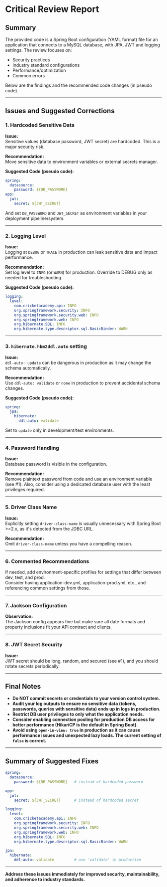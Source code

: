 # Critical Review Report

## Summary

The provided code is a Spring Boot configuration (YAML format) file for an application that connects to a MySQL database, with JPA, JWT and logging settings. The review focuses on:

- Security practices
- Industry standard configurations
- Performance/optimization
- Common errors

Below are the findings and the recommended code changes (in pseudo code).

---

## Issues and Suggested Corrections

### 1. **Hardcoded Sensitive Data**
**Issue:**  
Sensitive values (database password, JWT secret) are hardcoded. This is a major security risk.

**Recommendation:**  
Move sensitive data to environment variables or external secrets manager.

**Suggested Code (pseudo code):**
```yaml
spring:
  datasource:
    password: ${DB_PASSWORD}
app:
  jwt:
    secret: ${JWT_SECRET}
```
And set `DB_PASSWORD` and `JWT_SECRET` as environment variables in your deployment pipeline/system.

---

### 2. **Logging Level**
**Issue:**  
Logging at `DEBUG` or `TRACE` in production can leak sensitive data and impact performance.

**Recommendation:**  
Set log level to `INFO` (or `WARN`) for production. Override to DEBUG only as needed for troubleshooting.

**Suggested Code (pseudo code):**
```yaml
logging:
  level:
    com.cricketacademy.api: INFO
    org.springframework.security: INFO
    org.springframework.security.web: INFO
    org.springframework.web: INFO
    org.hibernate.SQL: INFO
    org.hibernate.type.descriptor.sql.BasicBinder: WARN
```

---

### 3. **`hibernate.hbm2ddl.auto` setting**
**Issue:**  
`ddl-auto: update` can be dangerous in production as it may change the schema automatically.

**Recommendation:**  
Use `ddl-auto: validate` or `none` in production to prevent accidental schema changes.

**Suggested Code (pseudo code):**
```yaml
spring:
  jpa:
    hibernate:
      ddl-auto: validate
```
Set to `update` only in development/test environments.

---

### 4. **Password Handling**
**Issue:**  
Database password is visible in the configuration.

**Recommendation:**  
Remove plaintext password from code and use an environment variable (see #1).
Also, consider using a dedicated database user with the least privileges required.

---

### 5. **Driver Class Name**
**Issue:**  
Explicitly setting `driver-class-name` is usually unnecessary with Spring Boot >=2.x, as it's detected from the JDBC URL.

**Recommendation:**  
Omit `driver-class-name` unless you have a compelling reason.

---

### 6. **Commented Recommendations**
If needed, add environment-specific profiles for settings that differ between dev, test, and prod.  
Consider having application-dev.yml, application-prod.yml, etc., and referencing common settings from those.

---

### 7. **Jackson Configuration**
**Observation:**  
The Jackson config appears fine but make sure all date formats and property inclusions fit your API contract and clients.

---

### 8. **JWT Secret Security**
**Issue:**  
JWT secret should be long, random, and secured (see #1), and you should rotate secrets periodically.

---

## Final Notes

- **Do NOT commit secrets or credentials to your version control system.**
- **Audit your log outputs to ensure no sensitive data (tokens, passwords, queries with sensitive data) ends up in logs in production.**
- **Restrict DB user privileges to only what the application needs.**
- **Consider enabling connection pooling for production DB access for better performance (HikariCP is the default in Spring Boot).**
- **Avoid using `open-in-view: true` in production as it can cause performance issues and unexpected lazy loads. The current setting of `false` is correct.**

---

## Summary of Suggested Fixes

```yaml
spring:
  datasource:
    password: ${DB_PASSWORD}   # instead of hardcoded password

app:
  jwt:
    secret: ${JWT_SECRET}      # instead of hardcoded secret

logging:
  level:
    com.cricketacademy.api: INFO
    org.springframework.security: INFO
    org.springframework.security.web: INFO
    org.springframework.web: INFO
    org.hibernate.SQL: INFO
    org.hibernate.type.descriptor.sql.BasicBinder: WARN

jpa:
  hibernate:
    ddl-auto: validate         # use 'validate' in production
```

---

**Address these issues immediately for improved security, maintainability, and adherence to industry standards.**